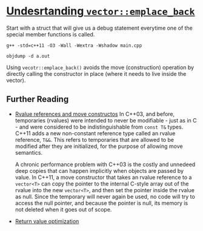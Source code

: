 # [Undesrtanding `vector::emplace_back`](https://www.youtube.com/watch?v=uwv1uvi1OTU)

Start with a struct that will give us a debug statement everytime one of the
special member functions is called.

```
g++ -std=c++11 -O3 -Wall -Wextra -Wshadow main.cpp 

objdump -d a.out
```


Using `vecotr::emplace_back()` avoids the move (construction) operation by 
directly calling the constructor in place (where it needs to live inside the vector).

## Further Reading
* [Rvalue references and move constructos](https://en.wikipedia.org/wiki/C%2B%2B11#Rvalue_references_and_move_constructors)
    In C++03, and before, temporaries (rvalues) were intended to never be
    modifiable - just as in C - and were considered to be indistinguishable
    from `const T&` types.
    C++11 adds a new non-constant reference type called an rvalue reference,
    `T&&`. This refers to temporaries that are allowed to be modified after
    they are initialized, for the purpose of allowing move semantics.

    A chronic performance problem with C++03 is the costly and unnedeed deep
    copies that can happen implicitly when objects are passed by value.
    In C++11, a move constructor that takes an rvalue reference to a `vector<T>`
    can copy the pointer to the internal C-style array out of the rvalue into
    the new `vector<T>`, and then set the pointer inside the rvalue as null.
    Since the temporary will never again be used, no code will try to access
    the null pointer, and because the pointer is null, its memory is not
    deleted when it goes out of scope.

* [Return value optimization](https://en.wikipedia.org/wiki/Copy_elision#Return_value_optimization)
